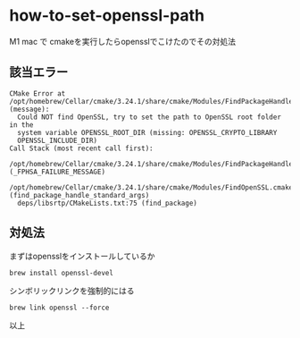 # how-to-set-openssl-path
M1 mac で cmakeを実行したらopensslでこけたのでその対処法

## 該当エラー
```
CMake Error at /opt/homebrew/Cellar/cmake/3.24.1/share/cmake/Modules/FindPackageHandleStandardArgs.cmake:230 (message):
  Could NOT find OpenSSL, try to set the path to OpenSSL root folder in the
  system variable OPENSSL_ROOT_DIR (missing: OPENSSL_CRYPTO_LIBRARY
  OPENSSL_INCLUDE_DIR)
Call Stack (most recent call first):
  /opt/homebrew/Cellar/cmake/3.24.1/share/cmake/Modules/FindPackageHandleStandardArgs.cmake:594 (_FPHSA_FAILURE_MESSAGE)
  /opt/homebrew/Cellar/cmake/3.24.1/share/cmake/Modules/FindOpenSSL.cmake:599 (find_package_handle_standard_args)
  deps/libsrtp/CMakeLists.txt:75 (find_package)
```

## 対処法
まずはopensslをインストールしているか
```
brew install openssl-devel
```
シンボリックリンクを強制的にはる
```
brew link openssl --force
```

以上

